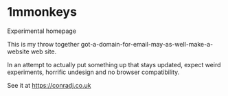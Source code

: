 # 1mmonkeys
Experimental homepage

This is my throw together got-a-domain-for-email-may-as-well-make-a-website web site. 

In an attempt to actually put something up that stays updated, expect weird experiments, horrific undesign and no browser compatibility.

See it at https://conradj.co.uk
